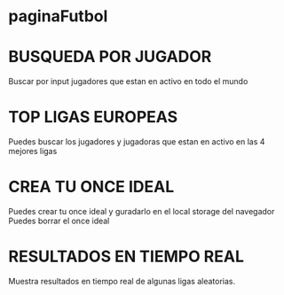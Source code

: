 # paginaFutbol

# BUSQUEDA POR JUGADOR

Buscar por input jugadores que estan en activo en todo el mundo

# TOP LIGAS EUROPEAS

Puedes buscar los jugadores y jugadoras que estan en activo en las 4 mejores ligas

# CREA TU ONCE IDEAL

Puedes crear tu once ideal y guradarlo en el local storage del navegador
Puedes borrar el once ideal

# RESULTADOS EN TIEMPO REAL

Muestra resultados en tiempo real de algunas ligas aleatorias.

